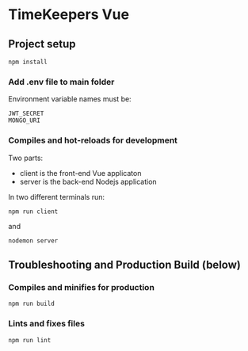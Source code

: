 # TimeKeepers Vue

## Project setup
```
npm install
```

### Add .env file to main folder
Environment variable names must be:
```
JWT_SECRET
MONGO_URI
```

### Compiles and hot-reloads for development
Two parts: 
* client is the front-end Vue applicaton
* server is the back-end Nodejs application

In two different terminals run:
```
npm run client
```
and
```
nodemon server
```

## Troubleshooting and Production Build (below)
### Compiles and minifies for production
```
npm run build
```

### Lints and fixes files
```
npm run lint
```
